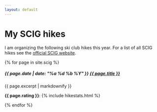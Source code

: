 ```yaml
---
layout: default
---
```


<h1>My SCIG hikes</h1>
I am organizing the following ski club hikes this year.
For a list of all SCIG hikes see the <a href="https://www.scig.ch/randonnees-pedestres">official SCIG website</a>.

{% for page in site.scig %}
  <h5>
    <i class="bi bi-calendar-event"></i> {{ page.date | date: "%a %d %b %Y" }} <a href="{{ page.url }}">{{ page.title }}</a>
  </h5>
  <p>{{ page.excerpt | markdownify }}</p>
  <p><b>{{ page.rating }}</b>: {% include hikestats.html %}</p>
{% endfor %}
